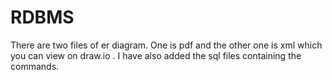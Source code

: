 # RDBMS
There are two files of er diagram. One is pdf and the other one is xml which you can view on draw.io .
I have also added the sql files containing the commands.
